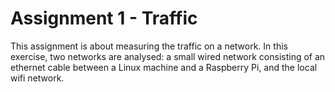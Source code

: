 # Assignment 1 - Traffic

This assignment is about measuring the traffic on a network. In this exercise, two networks are analysed: a small wired network consisting of an ethernet cable between a Linux machine and a Raspberry Pi, and the local wifi network.


